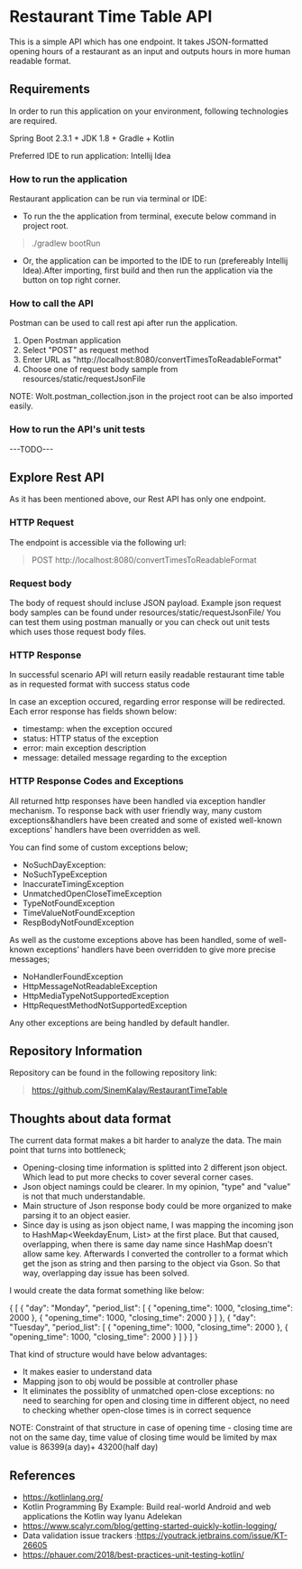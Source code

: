 # Restaurant Time Table API
This is a simple API which has one endpoint. It takes JSON-formatted opening hours of a restaurant as an input
and outputs hours in more human readable format.

## Requirements
In order to run this application on your environment, following technologies are required. 

Spring Boot 2.3.1 + JDK 1.8 + Gradle + Kotlin

Preferred IDE to run application: Intellij Idea

### How to run the application

Restaurant application can be run via terminal or IDE:

* To run the the application from terminal, execute below command in project root.

> ./gradlew bootRun

* Or, the application can be imported to the IDE to run (prefereably Intellij Idea).After importing, first build and then run the application via the button on top right corner.

### How to call the API

Postman can be used to call rest api after run the application.
1. Open Postman application
2. Select "POST" as  request method
3. Enter URL as "http://localhost:8080/convertTimesToReadableFormat"
4. Choose one of request body sample from resources/static/requestJsonFile

NOTE: Wolt.postman_collection.json in the project root can be also imported
easily.

### How to run the API's unit tests
---TODO---


## Explore Rest API
As it has been mentioned above, our Rest API has only one endpoint.

### HTTP Request
The endpoint is accessible via the following url:

> POST http://localhost:8080/convertTimesToReadableFormat

### Request body

The body of request should incluse JSON payload.
Example json request body samples can be found under resources/static/requestJsonFile/
You can test them using postman manually or you can check out unit tests which uses
those request body files. 

### HTTP Response
In successful scenario API will return easily readable restaurant time
table as in requested format with success status code

In case an exception occured, regarding error response will be redirected.
Each error response has fields shown below:

* timestamp: when the exception occured
* status: HTTP status of the exception
* error: main exception description
* message: detailed message regarding to the exception

### HTTP Response Codes and Exceptions
All returned http responses have been handled via exception handler
mechanism. To response back with user friendly way, many custom
exceptions&handlers have been created and some of existed well-known
exceptions' handlers have been overridden as well.

You can find some of custom exceptions below;
* NoSuchDayException: 
* NoSuchTypeException
* InaccurateTimingException
* UnmatchedOpenCloseTimeException
* TypeNotFoundException
* TimeValueNotFoundException
* RespBodyNotFoundException

As well as the custome exceptions above has been handled, some of
well-known exceptions' handlers have been overridden to give more
precise messages;
* NoHandlerFoundException
* HttpMessageNotReadableException
* HttpMediaTypeNotSupportedException
* HttpRequestMethodNotSupportedException

Any other exceptions are being handled by default handler.

## Repository Information

Repository can be found in the following repository link:
> https://github.com/SinemKalay/RestaurantTimeTable

## Thoughts about data format
The current data format makes a bit harder to analyze the data. The main point that turns into bottleneck;
* Opening-closing time information is splitted into 2 different json object. Which lead to put more checks to cover several corner cases.
* Json object namings could be clearer. In my opinion, "type" and "value" is not that much understandable.
* Main structure of Json response body could be more organized to make parsing it to an object easier.
* Since day is using as json object name, I was mapping the incoming json to HashMap<WeekdayEnum, List<TypeValueDTO>> at the first place.
But that caused, overlapping, when there is same day name since HashMap doesn't allow same key. Afterwards I converted the controller to
a format which get the json as string and then parsing to the object via Gson. So that way, overlapping day issue has been solved.

I would create the data format something like below:

{
  [
	{
		"day": "Monday",
		"period_list": [
			{
				"opening_time": 1000,
				"closing_time": 2000
			},
			{
				"opening_time": 1000,
				"closing_time": 2000
			}
		]
	},
	{
		"day": "Tuesday",
		"period_list": [
			{
				"opening_time": 1000,
				"closing_time": 2000
			},
			{
				"opening_time": 1000,
				"closing_time": 2000
			}
		]
	}
  ]
}

That kind of structure would have below advantages:
* It makes easier to understand data
* Mapping json to obj would be possible at controller phase
* It eliminates the possiblity of unmatched open-close exceptions:
  	no need to searching for open and closing time in different object, 
	no need to checking whether open-close times is in correct sequence

NOTE: Constraint of that structure in case of opening time - closing time
are not on the same day, time value of closing time would be limited by max
value is 86399(a day)+ 43200(half day) 


## References
* https://kotlinlang.org/
* Kotlin Programming By Example: Build real-world Android and web applications the Kotlin way
  Iyanu Adelekan
* https://www.scalyr.com/blog/getting-started-quickly-kotlin-logging/
* Data validation issue trackers :https://youtrack.jetbrains.com/issue/KT-26605
* https://phauer.com/2018/best-practices-unit-testing-kotlin/